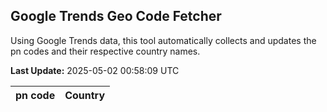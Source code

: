 
## Google Trends Geo Code Fetcher

Using Google Trends data, this tool automatically collects and updates the pn codes and their respective country names.

**Last Update:** 2025-05-02 00:58:09 UTC

| pn code | Country |
|---------|---------|
